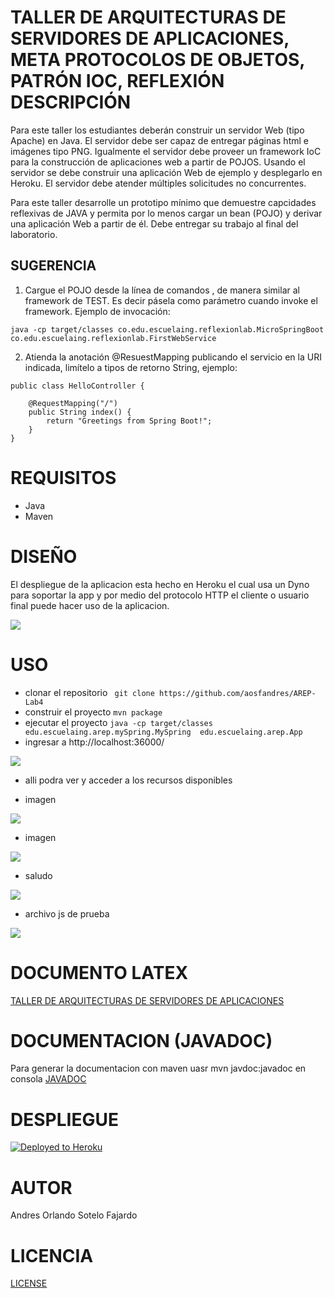 # TALLER DE ARQUITECTURAS DE SERVIDORES DE APLICACIONES, META PROTOCOLOS DE OBJETOS, PATRÓN IOC, REFLEXIÓN DESCRIPCIÓN

Para este taller los estudiantes deberán construir un servidor Web (tipo Apache) en Java. El servidor debe ser capaz de entregar páginas html e imágenes tipo PNG. Igualmente el servidor debe proveer un framework IoC para la construcción de aplicaciones web a partir de POJOS. Usando el servidor se debe construir una aplicación Web de ejemplo y desplegarlo en Heroku. El servidor debe atender múltiples solicitudes no concurrentes.

Para este taller desarrolle un prototipo mínimo que demuestre capcidades reflexivas de JAVA y permita por lo menos cargar un bean (POJO) y derivar una aplicación Web a partir de él. Debe entregar su trabajo al final del laboratorio.

## SUGERENCIA
1. Cargue el POJO desde la línea de comandos , de manera similar al framework de TEST. Es decir pásela como parámetro cuando invoke el framework. Ejemplo de invocación:

```java -cp target/classes co.edu.escuelaing.reflexionlab.MicroSpringBoot co.edu.escuelaing.reflexionlab.FirstWebService```

2. Atienda la anotación @ResuestMapping publicando el servicio en la URI indicada, limítelo a tipos de retorno String,  ejemplo:
``` 
public class HelloController {

	@RequestMapping("/")
	public String index() {
		return "Greetings from Spring Boot!";
	}
}
```

# REQUISITOS
- Java 
- Maven 


# DISEÑO
El despliegue de la aplicacion esta hecho en Heroku el cual usa un Dyno para soportar la app y por medio del protocolo HTTP el cliente o usuario final puede hacer uso de la aplicacion.

![](https://github.com/aosfandres/AREP-Lab4/blob/master/images/diagrama.PNG)

# USO
- clonar el repositorio ``` git clone https://github.com/aosfandres/AREP-Lab4```
- construir el proyecto ```mvn package```
- ejecutar el proyecto ```java -cp target/classes edu.escuelaing.arep.mySpring.MySpring  edu.escuelaing.arep.App``` 
- ingresar a http://localhost:36000/ 

![](https://github.com/aosfandres/AREP-Lab4/blob/master/images/1.PNG)

- alli podra ver y acceder a los recursos disponibles

- imagen

![](https://github.com/aosfandres/AREP-Lab4/blob/master/images/2.PNG)

- imagen

![](https://github.com/aosfandres/AREP-Lab4/blob/master/images/3.PNG)

- saludo

![](https://github.com/aosfandres/AREP-Lab4/blob/master/images/4.PNG)

- archivo js de prueba

![](https://github.com/aosfandres/AREP-Lab4/blob/master/images/5.PNG)


# DOCUMENTO LATEX
[TALLER DE ARQUITECTURAS DE SERVIDORES DE APLICACIONES](https://github.com/aosfandres/AREP-Lab4/blob/master/LatexDocument.pdf)

# DOCUMENTACION (JAVADOC)
Para generar la documentacion con maven uasr mvn javdoc:javadoc en consola
[JAVADOC](https://github.com/aosfandres/AREP-Lab4/blob/master/JAVADOC.lnk)

# DESPLIEGUE

[![Deployed to Heroku](https://www.herokucdn.com/deploy/button.png)](https://areplab4-spring.herokuapp.com/)

# AUTOR
Andres Orlando Sotelo Fajardo 

# LICENCIA

[LICENSE](https://github.com/aosfandres/AREP-Lab4/blob/master/LICENSE)